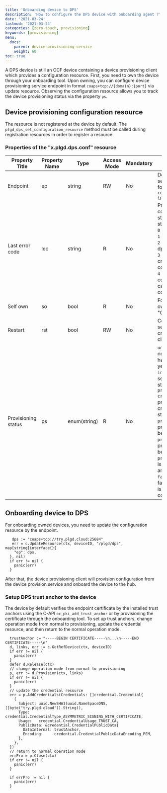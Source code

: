 ```yaml
---
title: 'Onboarding device to DPS'
description: 'How to configure the DPS device with onboarding agent ?'
date: '2021-03-24'
lastmod: '2021-03-24'
categories: [zero-touch, provisioning]
keywords: [provisioning]
menu:
  docs:
    parent: device-provisioning-service
    weight: 60
toc: true
---
```



A DPS device is still an OCF device containing a device provisioning client which provides a configuration resource. First, you need to own the device through your onboarding tool. Upon owning, you can configure device provisioning service endpoint in format `coaps+tcp://{domain}:{port}` via update resource. Observing the configuration resource allows you to track the device provisioning status via the property `ps`.

## Device provisioning configuration resource

The resource is not registered at the device by default. The `plgd_dps_set_configuration_resource` method must be called during registration resources in order to register a resource.

### Properties of the "x.plgd.dps.conf" resource

| Property Title | Property Name | Type | Access Mode | Mandatory | Description |
| -------------- | ------------- | -----| ----------- | --------- | ----------- |
| Endpoint       | ep            | string | RW | No | Device provisioning server endpoint in format `coaps+tcp://{domain}:{port}` |
| Last error code | lec          | string | R  | No | Provides a last error code when provision status is in `failed` state.<br> `0` - OK<br> `1` - error response<br> `2` - cannot connect to dps<br> `3` - cannot apply credentials configuration<br> `4` - cannot apply acls configuration `5` - cannot apply cloud configuration |
| Self own       | so            | bool   | R  | No | For true, device is owned by itself via "C-API" |
| Restart        | rst           | bool   | RW | No | Connects to DPS service and updates credentials, ACLs, and cloud configuration. |
| Provisioning status| ps        | enum(string) | R  | No | `uninitialized` - ep is not set or dps manger has not been started yet<br> `initialized` - ep is set and manager starting requests<br> `provisioning credentials` - provisioning credentials has been stared<br> `provisioning acls` - provisioning acls has been stared<br> `provisioning cloud` - provisioning cloud has been stared<br> `provisioned` - device is fully provisioned and configured<br> `failed` - provisioning fails, more information is stored in last error code |

## Onboarding device to DPS

For onboarding owned devices, you need to update the configuration resource by the endpoint.

```golang
   dps := "coaps+tcp://try.plgd.cloud:25684"
   err = c.UpdateResource(ctx, deviceID, "/plgd/dps", map[string]interface{}{
    "ep": dps,
  }, nil)
  if err != nil {
    panic(err)
  }
```

After that, the device provisioning client will provision configuration from the device provision service and onboard the device to the hub.

### Setup DPS trust anchor to the device

The device by default verifies the endpoint certificate by the installed trust anchors using the C-API `oc_pki_add_trust_anchor` or by provisioning the certificate through the onboarding tool. To set up trust anchors, change operation mode from normal to provisioning, update the credential resource, and then return to the normal operation mode.

```golang
  trustAnchor := "-----BEGIN CERTIFICATE-----\n...\n-----END CERTIFICATE-----\n"
  d, links, err := c.GetRefDevice(ctx, deviceID)
  if err != nil {
    panic(err)
  }
  defer d.Release(ctx)
  // change operation mode from normal to provisioning
  p, err := d.Provision(ctx, links)
  if err != nil {
    panic(err)
  }
  // update the credential resource
  err = p.AddCredentials(Credentials: []credential.Credential{
    {
      Subject: uuid.NewSHA1(uuid.NameSpaceDNS, []byte("try.plgd.cloud")).String(),
      Type:    credential.CredentialType_ASYMMETRIC_SIGNING_WITH_CERTIFICATE,
      Usage:   credential.CredentialUsage_TRUST_CA,
      PublicData: &credential.CredentialPublicData{
        DataInternal: trustAnchor,
        Encoding:     credential.CredentialPublicDataEncoding_PEM,
      },
    },
  })
  // return to normal operation mode
  errPro = p.Close(ctx)
  if err != nil {
    panic(err)
  }

  if errPro != nil {
    panic(err)
  }

```
